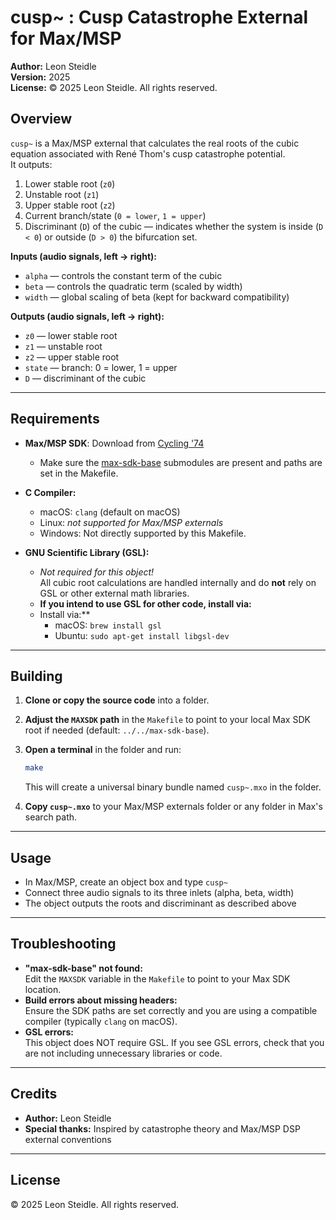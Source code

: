 # cusp~ : Cusp Catastrophe External for Max/MSP

**Author:** Leon Steidle  
**Version:** 2025  
**License:** © 2025 Leon Steidle. All rights reserved.

## Overview

`cusp~` is a Max/MSP external that calculates the real roots of the cubic equation associated with René Thom's cusp catastrophe potential.  
It outputs:

1. Lower stable root (`z0`)
2. Unstable root (`z1`)
3. Upper stable root (`z2`)
4. Current branch/state (`0 = lower`, `1 = upper`)
5. Discriminant (`D`) of the cubic — indicates whether the system is inside (`D < 0`) or outside (`D > 0`) the bifurcation set.

**Inputs (audio signals, left → right):**
- `alpha` — controls the constant term of the cubic
- `beta` — controls the quadratic term (scaled by width)
- `width` — global scaling of beta (kept for backward compatibility)

**Outputs (audio signals, left → right):**
- `z0` — lower stable root  
- `z1` — unstable root  
- `z2` — upper stable root  
- `state` — branch: 0 = lower, 1 = upper  
- `D` — discriminant of the cubic

---

## Requirements

- **Max/MSP SDK**: Download from [Cycling '74](https://cycling74.com/sdk)
  - Make sure the [max-sdk-base](https://github.com/Cycling74/max-sdk-base) submodules are present and paths are set in the Makefile.

- **C Compiler:**  
  - macOS: `clang` (default on macOS)
  - Linux: *not supported for Max/MSP externals*
  - Windows: Not directly supported by this Makefile.

- **GNU Scientific Library (GSL):**
  - *Not required for this object!*  
    All cubic root calculations are handled internally and do **not** rely on GSL or other external math libraries.
  - **If you intend to use GSL for other code, install via:**  
  - Install via:**  
    - macOS: `brew install gsl`
    - Ubuntu: `sudo apt-get install libgsl-dev`

---

## Building

1. **Clone or copy the source code** into a folder.
2. **Adjust the `MAXSDK` path** in the `Makefile` to point to your local Max SDK root if needed (default: `../../max-sdk-base`).
3. **Open a terminal** in the folder and run:

   ```sh
   make
   ```

   This will create a universal binary bundle named `cusp~.mxo` in the folder.

4. **Copy `cusp~.mxo`** to your Max/MSP externals folder or any folder in Max's search path.

---

## Usage

- In Max/MSP, create an object box and type `cusp~`
- Connect three audio signals to its three inlets (alpha, beta, width)
- The object outputs the roots and discriminant as described above

---

## Troubleshooting

- **"max-sdk-base" not found:**  
  Edit the `MAXSDK` variable in the `Makefile` to point to your Max SDK location.
- **Build errors about missing headers:**  
  Ensure the SDK paths are set correctly and you are using a compatible compiler (typically `clang` on macOS).
- **GSL errors:**  
  This object does NOT require GSL. If you see GSL errors, check that you are not including unnecessary libraries or code.

---

## Credits

- **Author:** Leon Steidle  
- **Special thanks:** Inspired by catastrophe theory and Max/MSP DSP external conventions

---

## License

© 2025 Leon Steidle. All rights reserved.
